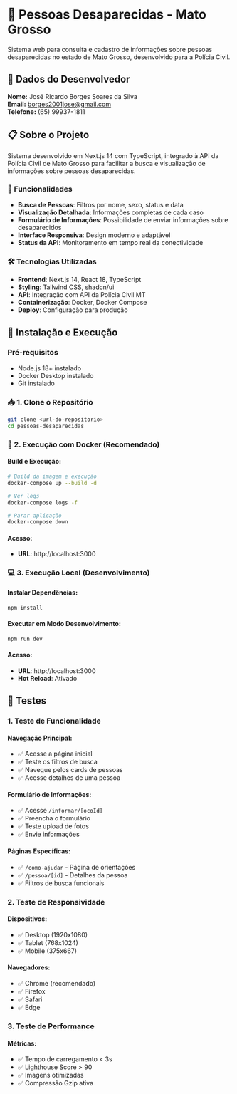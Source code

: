 # 🚨 Pessoas Desaparecidas - Mato Grosso

Sistema web para consulta e cadastro de informações sobre pessoas desaparecidas no estado de Mato Grosso, desenvolvido para a Polícia Civil.

## 👤 Dados do Desenvolvedor

**Nome:** José Ricardo Borges Soares da Silva  
**Email:** borges2001jose@gmail.com  
**Telefone:** (65) 99937-1811

## 📋 Sobre o Projeto

Sistema desenvolvido em Next.js 14 com TypeScript, integrado à API da Polícia Civil de Mato Grosso para facilitar a busca e visualização de informações sobre pessoas desaparecidas.

### 🎯 Funcionalidades

- **Busca de Pessoas**: Filtros por nome, sexo, status e data
- **Visualização Detalhada**: Informações completas de cada caso
- **Formulário de Informações**: Possibilidade de enviar informações sobre desaparecidos
- **Interface Responsiva**: Design moderno e adaptável
- **Status da API**: Monitoramento em tempo real da conectividade

### 🛠️ Tecnologias Utilizadas

- **Frontend**: Next.js 14, React 18, TypeScript
- **Styling**: Tailwind CSS, shadcn/ui
- **API**: Integração com API da Polícia Civil MT
- **Containerização**: Docker, Docker Compose
- **Deploy**: Configuração para produção

## 🚀 Instalação e Execução

### Pré-requisitos

- Node.js 18+ instalado
- Docker Desktop instalado
- Git instalado

### 📥 1. Clone o Repositório

```bash
git clone <url-do-repositorio>
cd pessoas-desaparecidas
```

### 🐳 2. Execução com Docker (Recomendado)

#### Build e Execução:

```bash
# Build da imagem e execução
docker-compose up --build -d

# Ver logs
docker-compose logs -f

# Parar aplicação
docker-compose down
```

#### Acesso:

- **URL**: http://localhost:3000

### 💻 3. Execução Local (Desenvolvimento)

#### Instalar Dependências:

```bash
npm install
```

#### Executar em Modo Desenvolvimento:

```bash
npm run dev
```

#### Acesso:

- **URL**: http://localhost:3000
- **Hot Reload**: Ativado

## 🧪 Testes

### 1. Teste de Funcionalidade

#### Navegação Principal:

- ✅ Acesse a página inicial
- ✅ Teste os filtros de busca
- ✅ Navegue pelos cards de pessoas
- ✅ Acesse detalhes de uma pessoa

#### Formulário de Informações:

- ✅ Acesse `/informar/[ocoId]`
- ✅ Preencha o formulário
- ✅ Teste upload de fotos
- ✅ Envie informações

#### Páginas Específicas:

- ✅ `/como-ajudar` - Página de orientações
- ✅ `/pessoa/[id]` - Detalhes da pessoa
- ✅ Filtros de busca funcionais

### 2. Teste de Responsividade

#### Dispositivos:

- ✅ Desktop (1920x1080)
- ✅ Tablet (768x1024)
- ✅ Mobile (375x667)

#### Navegadores:

- ✅ Chrome (recomendado)
- ✅ Firefox
- ✅ Safari
- ✅ Edge

### 3. Teste de Performance

#### Métricas:

- ✅ Tempo de carregamento < 3s
- ✅ Lighthouse Score > 90
- ✅ Imagens otimizadas
- ✅ Compressão Gzip ativa

